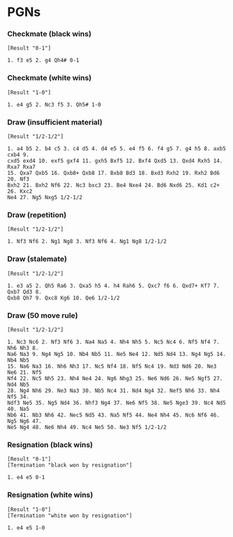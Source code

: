 # PGNs

### Checkmate (black wins)

```
[Result "0-1"]

1. f3 e5 2. g4 Qh4# 0-1
```

### Checkmate (white wins)

```
[Result "1-0"]

1. e4 g5 2. Nc3 f5 3. Qh5# 1-0
```

### Draw (insufficient material)

```
[Result "1/2-1/2"]

1. a4 b5 2. b4 c5 3. c4 d5 4. d4 e5 5. e4 f5 6. f4 g5 7. g4 h5 8. axb5 cxb4 9.
cxd5 exd4 10. exf5 gxf4 11. gxh5 Bxf5 12. Bxf4 Qxd5 13. Qxd4 Rxh5 14. Rxa7 Rxa7
15. Qxa7 Qxb5 16. Qxb8+ Qxb8 17. Bxb8 Bd3 18. Bxd3 Rxh2 19. Rxh2 Bd6 20. Nf3
Bxh2 21. Bxh2 Nf6 22. Nc3 bxc3 23. Be4 Nxe4 24. Bd6 Nxd6 25. Kd1 c2+ 26. Kxc2
Ne4 27. Ng5 Nxg5 1/2-1/2
```

### Draw (repetition)

```
[Result "1/2-1/2"]

1. Nf3 Nf6 2. Ng1 Ng8 3. Nf3 Nf6 4. Ng1 Ng8 1/2-1/2
```

### Draw (stalemate)

```
[Result "1/2-1/2"]

1. e3 a5 2. Qh5 Ra6 3. Qxa5 h5 4. h4 Rah6 5. Qxc7 f6 6. Qxd7+ Kf7 7. Qxb7 Qd3 8.
Qxb8 Qh7 9. Qxc8 Kg6 10. Qe6 1/2-1/2
```

### Draw (50 move rule)

```
[Result "1/2-1/2"]

1. Nc3 Nc6 2. Nf3 Nf6 3. Na4 Na5 4. Nh4 Nh5 5. Nc5 Nc4 6. Nf5 Nf4 7. Nh6 Nh3 8.
Na6 Na3 9. Ng4 Ng5 10. Nb4 Nb5 11. Ne5 Ne4 12. Nd5 Nd4 13. Ng4 Ng5 14. Nb4 Nb5
15. Na6 Na3 16. Nh6 Nh3 17. Nc5 Nf4 18. Nf5 Nc4 19. Nd3 Nd6 20. Ne3 Ne6 21. Nf5
Nf4 22. Nc5 Nh5 23. Nh4 Ne4 24. Ng6 Nhg3 25. Ne6 Nd6 26. Ne5 Ngf5 27. Nd4 Nb5
28. Ng4 Nh6 29. Ne3 Na3 30. Nb5 Nc4 31. Nd4 Ng4 32. Nef5 Nh6 33. Nh4 Nf5 34.
Ndf3 Ne5 35. Ng5 Nd4 36. Nhf3 Ng4 37. Ne6 Nf5 38. Ne5 Nge3 39. Nc4 Nd5 40. Na5
Nb6 41. Nb3 Nh6 42. Nec5 Nd5 43. Na5 Nf5 44. Ne4 Nh4 45. Nc6 Nf6 46. Ng5 Ng6 47.
Ne5 Ng4 48. Ne6 Nh4 49. Nc4 Ne5 50. Ne3 Nf5 1/2-1/2
```

### Resignation (black wins)


```
[Result "0-1"]
[Termination "black won by resignation"]

1. e4 e5 0-1
```


### Resignation (white wins)

```
[Result "1-0"]
[Termination "white won by resignation"]

1. e4 e5 1-0
```
